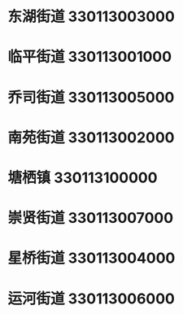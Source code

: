 # 东湖街道 330113003000
# 临平街道 330113001000
# 乔司街道 330113005000
# 南苑街道 330113002000
# 塘栖镇 330113100000
# 崇贤街道 330113007000
# 星桥街道 330113004000
# 运河街道 330113006000
